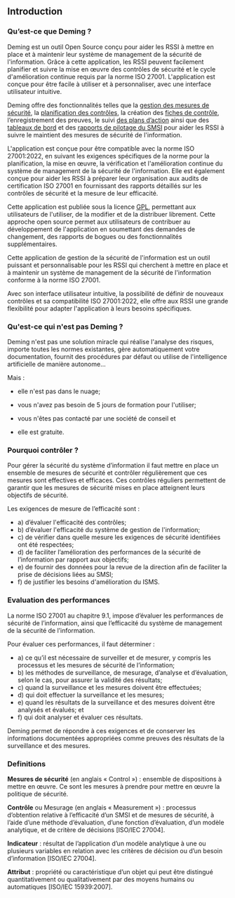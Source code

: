 ## Introduction


### Qu’est-ce que Deming ?

Deming est un outil Open Source conçu pour aider les RSSI à mettre en place et à maintenir leur système de management de la sécurité de l'information. Grâce à cette application, les RSSI peuvent facilement planifier et suivre la mise en œuvre des contrôles de sécurité et le cycle d'amélioration continue requis par la norme ISO 27001. L'application est conçue pour être facile à utiliser et à personnaliser, avec une interface utilisateur intuitive.


Deming offre des fonctionnalités telles que la [gestion des mesures de sécurité](/deming/measures.fr/),
la [planification des contrôles](/deming/plan.fr/), la création des [fiches de contrôle](/deming/controls.fr/#sheet), l’enregistrement des preuves,
le suivi [des plans d’action](/deming/actions.fr/) ainsi que des [tableaux de bord](/deming/dashboards.fr/) et
des [rapports de pilotage du SMSI](/deming/config.fr/#report) pour aider les RSSI à suivre le maintient des mesures de sécurité de l'information.


L'application est conçue pour être compatible avec la norme ISO 27001:2022, en suivant les exigences spécifiques de la norme pour la planification, la mise en œuvre, la vérification et l'amélioration continue du système de management de la sécurité de l'information.
Elle est également conçue pour aider les RSSI à préparer leur organisation aux audits de certification ISO 27001 en fournissant des rapports détaillés sur les contrôles de sécurité et la mesure de leur efficacité.


Cette application est publiée sous la licence [GPL](https://www.gnu.org/licenses/licenses.fr.html), permettant aux utilisateurs de l'utiliser, de la modifier et de la distribuer librement. Cette approche open source permet aux utilisateurs de contribuer au développement de l'application en soumettant des demandes de changement, des rapports de bogues ou des fonctionnalités supplémentaires.


Cette application de gestion de la sécurité de l'information est un outil puissant et personnalisable pour les RSSI qui cherchent à mettre en place et à maintenir un système de management de la sécurité de l'information conforme à la norme ISO 27001.


Avec son interface utilisateur intuitive, la possibilité de définir de nouveaux contrôles et sa compatibilité ISO 27001:2022, elle offre aux RSSI une grande flexibilité pour adapter l'application à leurs besoins spécifiques.

### Qu'est-ce qui n'est pas Deming ? <a name="notDeming"></a>

Deming n'est pas une solution miracle qui réalise l'analyse des risques, importe toutes les normes existantes, gère automatiquement votre documentation, fournit des procédures par défaut ou utilise de l'intelligence artificielle de manière autonome...

Mais :

- elle n'est pas dans le nuage;

- vous n'avez pas besoin de 5 jours de formation pour l'utiliser;

- vous n'êtes pas contacté par une société de conseil et

- elle est gratuite.


### Pourquoi contrôler ?

Pour gérer la sécurité du système d’information il faut mettre en place un ensemble de mesures de sécurité et contrôler régulièrement que ces mesures sont effectives et efficaces. Ces contrôles réguliers permettent de garantir que les mesures de sécurité mises en place atteignent leurs objectifs de sécurité.

Les exigences de mesure de l’efficacité sont :

- a) d’évaluer l'efficacité des contrôles;
- b) d’évaluer l'efficacité du système de gestion de l'information;
- c) de vérifier dans quelle mesure les exigences de sécurité identifiées ont été respectées;
- d) de faciliter l’amélioration des performances de la sécurité de l’information par rapport aux objectifs;
- e) de fournir des données pour la revue de la direction afin de faciliter la prise de décisions liées au SMSI;
- f) de justifier les besoins d'amélioration du ISMS.

### Evaluation des performances

La norme ISO 27001 au chapitre 9.1, impose d’évaluer les performances de sécurité de l’information, ainsi que l’efficacité du système de management de la sécurité de l’information.

Pour évaluer ces performances, il faut déterminer :

- a) ce qu’il est nécessaire de surveiller et de mesurer, y compris les processus et les mesures de sécurité de l’information;
- b) les méthodes de surveillance, de mesurage, d’analyse et d’évaluation, selon le cas, pour assurer la validité des résultats;
- c) quand la surveillance et les mesures doivent être effectuées;
- d) qui doit effectuer la surveillance et les mesures;
- e) quand les résultats de la surveillance et des mesures doivent être analysés et évalués; et
- f) qui doit analyser et évaluer ces résultats.

Deming permet de répondre à ces exigences et de conserver les informations documentées appropriées comme preuves des résultats de la surveillance et des mesures.

### Definitions

**Mesures de sécurité** (en anglais « Control ») : ensemble de dispositions à mettre en œuvre. Ce sont les mesures à prendre pour mettre en œuvre la politique de sécurité.

**Contrôle** ou Mesurage (en anglais « Measurement ») : processus d’obtention relative à l’efficacité d’un SMSI et de mesures de sécurité, à l’aide d’une méthode d’évaluation, d’une fonction d’évaluation, d’un modèle analytique, et de critère de décisions [ISO/IEC 27004].

**Indicateur** : résultat de l’application d’un modèle analytique à une ou plusieurs variables en relation avec les critères de décision ou d’un besoin d’information [ISO/IEC 27004].

**Attribut** : propriété ou caractéristique d’un objet qui peut être distingué quantitativement ou qualitativement par des moyens humains ou automatiques [ISO/IEC 15939:2007].
